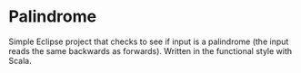 # Palindrome

Simple Eclipse project that checks to see if input is a palindrome (the input reads the same backwards as forwards). Written in the functional style with Scala.
